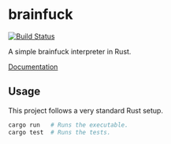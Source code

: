 # brainfuck

[![Build Status](https://travis-ci.org/nixpulvis/brainfuck.svg?branch=master)](https://travis-ci.org/nixpulvis/brainfuck)

A simple brainfuck interpreter in Rust.

[Documentation](http://nixpulvis.github.io/brainfuck/brainfuck/)

## Usage

This project follows a very standard Rust setup.

```sh
cargo run   # Runs the executable.
cargo test  # Runs the tests.
```
